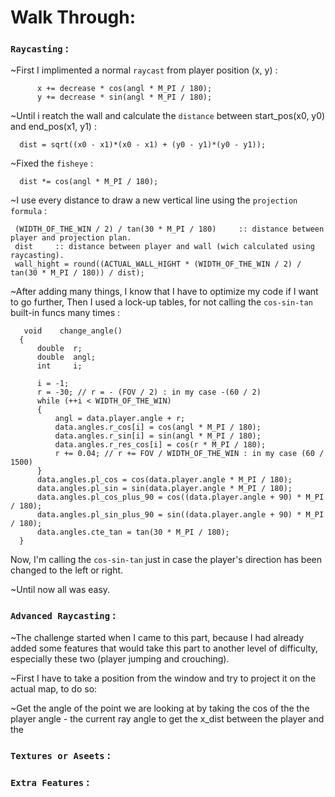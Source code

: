 # Walk Through:

### ``Raycasting`` :
 ~First I implimented a normal `raycast` from player position (x, y) :
  ```
        x += decrease * cos(angl * M_PI / 180);
        y += decrease * sin(angl * M_PI / 180);
  ```
 ~Until i reatch the wall and calculate the `distance` between start_pos(x0, y0) and end_pos(x1, y1) :
  ```
    dist = sqrt((x0 - x1)*(x0 - x1) + (y0 - y1)*(y0 - y1));
  ```
 ~Fixed the `fisheye` :
  ```
    dist *= cos(angl * M_PI / 180);
  ```
 
 ~I use every distance to draw a new vertical line using the `projection formula` :
 ```
  (WIDTH_OF_THE_WIN / 2) / tan(30 * M_PI / 180)     :: distance between player and projection plan.
  dist     :: distance between player and wall (wich calculated using raycasting).
  wall_hight = round((ACTUAL_WALL_HIGHT * (WIDTH_OF_THE_WIN / 2) / tan(30 * M_PI / 180)) / dist);
 ```

~After adding many things, I know that I have to optimize my code if I want to go further, Then I used a lock-up tables, for not calling the `cos-sin-tan` built-in funcs many times :
  ```
     void    change_angle()
    {
        double  r;
        double  angl;
        int     i;

        i = -1;
        r = -30; // r = - (FOV / 2) : in my case -(60 / 2)
        while (++i < WIDTH_OF_THE_WIN)
        {
            angl = data.player.angle + r;
            data.angles.r_cos[i] = cos(angl * M_PI / 180);
            data.angles.r_sin[i] = sin(angl * M_PI / 180);
            data.angles.r_res_cos[i] = cos(r * M_PI / 180);
            r += 0.04; // r += FOV / WIDTH_OF_THE_WIN : in my case (60 / 1500)
        }
        data.angles.pl_cos = cos(data.player.angle * M_PI / 180);
        data.angles.pl_sin = sin(data.player.angle * M_PI / 180);
        data.angles.pl_cos_plus_90 = cos((data.player.angle + 90) * M_PI / 180);
        data.angles.pl_sin_plus_90 = sin((data.player.angle + 90) * M_PI / 180);
        data.angles.cte_tan = tan(30 * M_PI / 180);
    }
  ```
  Now, I'm calling the `cos-sin-tan` just in case the player's direction has been changed to the left or right.
 
  ~Until now all was easy.

### ``Advanced Raycasting`` :
  ~The challenge started when I came to this part, because I had already added some features that would take this part to another level of difficulty, especially these two (player jumping and crouching).
  
  ~First I have to take a position from the window and try to project it on the actual map, to do so:
  
  ~Get the angle of the point we are looking at by taking the cos of the the player angle - the current ray angle to get the x_dist between the player and the 
 
  

### ``Textures or Aseets`` :

### ``Extra Features`` :
